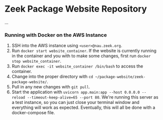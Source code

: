 # Zeek Package Website Repository
...


### Running with Docker on the AWS Instance

1. SSH into the AWS instance using `<user>@nau.zeek.org`.
2. Run ```docker start website_container```. If the website is currently running in the container and you with to make some changes, first run
```docker stop website_container```.
3. Run ```docker exec -it website_container /bin/bash``` to access the container.
4. Change into the proper directory with ```cd ~/package-website/zeek-package-website/```.
5. Pull in any new changes with ```git pull```.
6. Start the application with ```uvicorn app.main:app --host 0.0.0.0 --reload --timeout-keep-alive=65 --port 80```. We're running this server as a test instance, so you can just
close your terminal window and everything will work as expected. Eventually, this will all be done with a docker-compose file.
